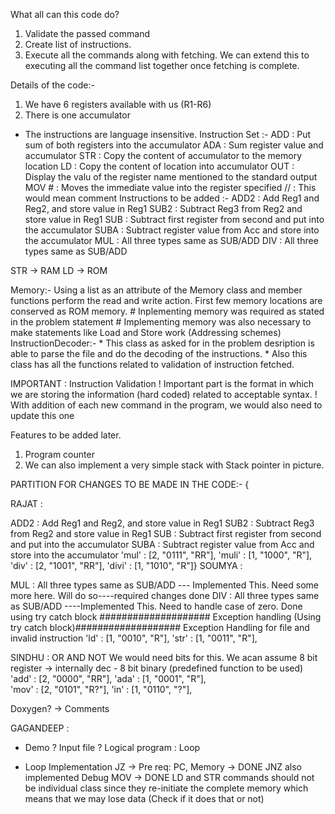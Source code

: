 What all can this code do?
1. Validate the passed command
2. Create list of instructions.
3. Execute all the commands along with fetching. We can extend this to executing all the command list together once fetching is complete.

Details of the code:-
1. We have 6 registers available with us (R1-R6)
2. There is one accumulator

* The instructions are language insensitive.
Instruction Set :-
ADD <RegisterName> <RegisterName> : Put sum of both registers into the accumulator 
ADA <RegisterName> : Sum register value and accumulator
STR <RegisterName> : Copy the content of accumulator to the memory location
LD <RegisterName> : Copy the content of location into accumulator
OUT <RegisterName> : Display the valu of the register name mentioned to the standard output
MOV <RegisterName> #<ImmediateValue> : Moves the immediate value into the register specified
// :  This would mean comment
Instructions to be added :-
ADD2 <Reg1> <Reg2> <Reg3> : Add Reg1 and Reg2, and store value in Reg1
SUB2 <Reg1> <Reg2> <Reg3> : Subtract Reg3 from Reg2 and store value in Reg1
SUB <RegisterName> <RegisterName> : Subtract first register from second and put into the accumulator
SUBA <RegisterName> : Subtract register value from Acc and store into the accumulator
MUL  : All three types same as SUB/ADD
DIV : All three types same as SUB/ADD

STR -> RAM
LD -> ROM

Memory:-
    Using a list as an attribute of the Memory class and member functions perform the read and write action.
    First few memory locations are conserved as ROM memory.
    # Inplementing memory was required as stated in the problem statement
    # Implementing memory was also necessary to make statements like Load and Store work (Addressing schemes)
InstructionDecoder:-
    * This class as asked for in the problem desription is able to parse the file and do the decoding of the instructions.
    * Also this class has all the functions related to validation of instruction fetched.

IMPORTANT : Instruction Validation
! Important part is the format in which we are storing the information (hard coded) related to acceptable syntax.
! With addition of each new command in the program, we would also need to update this one



Features to be added later.
1. Program counter 
2. We can also implement a very simple stack with Stack pointer in picture.

PARTITION FOR CHANGES TO BE MADE IN THE CODE:-
{
                     

RAJAT :

ADD2 <Reg1> <Reg2> <Reg3> : Add Reg1 and Reg2, and store value in Reg1
SUB2 <Reg1> <Reg2> <Reg3> : Subtract Reg3 from Reg2 and store value in Reg1
SUB <RegisterName> <RegisterName> : Subtract first register from second and put into the accumulator
SUBA <RegisterName> : Subtract register value from Acc and store into the accumulator
'mul' : [2, "0111", "RR"],
                     'muli' : [1, "1000", "R"],
                     'div' : [2, "1001", "RR"],
                     'divi' : [1, "1010", "R"]} 
SOUMYA :

MUL  : All three types same as SUB/ADD --- Implemented This. Need some more here. Will do so----required changes done
DIV : All three types same as SUB/ADD  ----Implemented This. Need to handle case of zero. Done using try catch block
#################### Exception handling (Using try catch block)###################
Exception Handling for file and invalid instruction
'ld' : [1, "0010", "R"],
'str' : [1, "0011", "R"],

SINDHU :
OR 
AND 
NOT
We would need bits for this.
We acan assume 8 bit register -> internally dec - 8 bit binary (predefined function to be used)
'add' : [2, "0000", "RR"],
'ada' : [1, "0001", "R"],        
'mov' : [2, "0101", "R?"],
'in' : [1, "0110", "?"],


Doxygen? -> Comments 

GAGANDEEP : 

* Demo ? 
Input file ?
Logical program : Loop

- Loop Implementation
JZ -> Pre req: PC, Memory -> DONE
JNZ also implemented
Debug MOV -> DONE 
LD and STR commands should not be individual class since they re-initiate the complete memory which means that we may lose data (Check if it does that or not)
